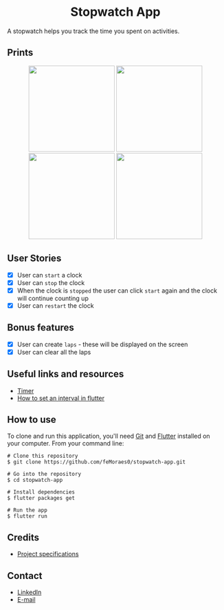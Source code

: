 <h1 align="center">Stopwatch App</h1>

A stopwatch helps you track the time you spent on activities.

## Prints
<p align="center">
  <img width="200" src="https://i.pinimg.com/originals/a7/27/93/a72793fd604c5efe1cd409cec9894b73.png"/>
  <img width="200" src="https://i.pinimg.com/originals/af/78/39/af78394f1dfd45f2247352a7ca0cf105.png"/>
  <img width="200" src="https://i.pinimg.com/originals/78/f6/9d/78f69d4250a177bf556f413bca081418.png"/>
  <img width="200" src="https://i.pinimg.com/originals/fc/f0/8c/fcf08c8d6ba4a99bcd223f8b7aa69a8b.png"/>
</p>

## User Stories
- [x] User can `start` a clock
- [x] User can `stop` the clock
- [x] When the clock is `stopped` the user can click `start` again and the clock will continue counting up
- [x] User can `restart` the clock

## Bonus features

- [x] User can create `laps` - these will be displayed on the screen
- [x] User can clear all the laps

## Useful links and resources

- [Timer](https://api.dart.dev/stable/2.7.1/dart-async/Timer-class.html)
- [How to set an interval in flutter](https://stackoverflow.com/questions/49456564/how-to-set-an-interval-in-flutter)

## How to use
To clone and run this application, you'll need [Git](https://git-scm.com/downloads) and [Flutter](https://flutter.dev/docs/get-started/install) installed on your computer. From your command line:

```
# Clone this repository
$ git clone https://github.com/feMoraes0/stopwatch-app.git

# Go into the repository
$ cd stopwatch-app

# Install dependencies
$ flutter packages get

# Run the app
$ flutter run
```

## Credits 
- [Project specifications](https://github.com/florinpop17/app-ideas/blob/master/Projects/1-Beginner/Stopwatch-App.md)

## Contact
- <a target="_blank" href="https://www.linkedin.com/in/fernando-moraes-48a26916a/">LinkedIn</a>
- <a target="_blank" href="mailto:fernandomoraes.lopes@gmail.com">E-mail</a>
